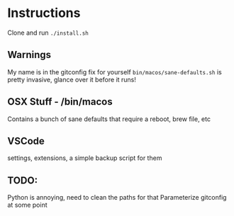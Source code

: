 # Instructions

Clone and run `./install.sh`


## Warnings

My name is in the gitconfig fix for yourself
`bin/macos/sane-defaults.sh` is pretty invasive, glance over it before it runs!


## OSX Stuff - /bin/macos

Contains a bunch of sane defaults that require a reboot, brew file, etc

## VSCode

settings, extensions, a simple backup script for them

## TODO:
Python is annoying, need to clean the paths for that
Parameterize gitconfig at some point
